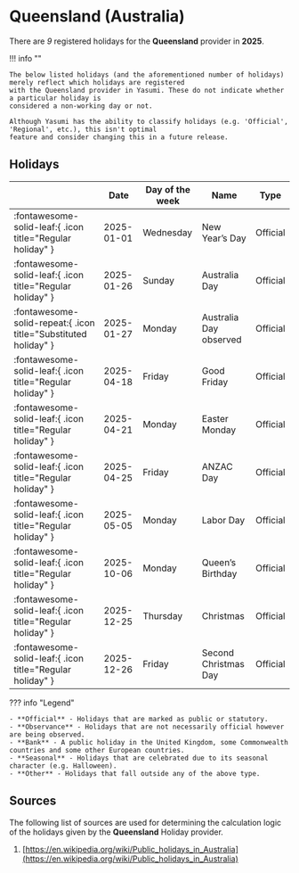 # Queensland (Australia)

There are _9_ registered holidays for the **Queensland** provider in **2025**.

!!! info ""

    The below listed holidays (and the aforementioned number of holidays) merely reflect which holidays are registered
    with the Queensland provider in Yasumi. These do not indicate whether a particular holiday is
    considered a non-working day or not.

    Although Yasumi has the ability to classify holidays (e.g. 'Official', 'Regional', etc.), this isn't optimal
    feature and consider changing this in a future release.

## Holidays

|     | Date | Day of the week | Name | Type |
| --- | ---- | --------------- | ---- | ---- |
| :fontawesome-solid-leaf:{ .icon title="Regular holiday" } | 2025-01-01 | Wednesday | New Year’s Day | Official |
| :fontawesome-solid-leaf:{ .icon title="Regular holiday" } | 2025-01-26 | Sunday | Australia Day | Official |
| :fontawesome-solid-repeat:{ .icon title="Substituted holiday" } | 2025-01-27 | Monday | Australia Day observed | Official |
| :fontawesome-solid-leaf:{ .icon title="Regular holiday" } | 2025-04-18 | Friday | Good Friday | Official |
| :fontawesome-solid-leaf:{ .icon title="Regular holiday" } | 2025-04-21 | Monday | Easter Monday | Official |
| :fontawesome-solid-leaf:{ .icon title="Regular holiday" } | 2025-04-25 | Friday | ANZAC Day | Official |
| :fontawesome-solid-leaf:{ .icon title="Regular holiday" } | 2025-05-05 | Monday | Labor Day | Official |
| :fontawesome-solid-leaf:{ .icon title="Regular holiday" } | 2025-10-06 | Monday | Queen’s Birthday | Official |
| :fontawesome-solid-leaf:{ .icon title="Regular holiday" } | 2025-12-25 | Thursday | Christmas | Official |
| :fontawesome-solid-leaf:{ .icon title="Regular holiday" } | 2025-12-26 | Friday | Second Christmas Day | Official |

??? info "Legend"

    - **Official** - Holidays that are marked as public or statutory.
    - **Observance** - Holidays that are not necessarily official however are being observed.
    - **Bank** - A public holiday in the United Kingdom, some Commonwealth countries and some other European countries.
    - **Seasonal** - Holidays that are celebrated due to its seasonal character (e.g. Halloween).
    - **Other** - Holidays that fall outside any of the above type.

## Sources

The following list of sources are used for determining the calculation logic of
the holidays given by the **Queensland** Holiday provider.


1. [https://en.wikipedia.org/wiki/Public_holidays_in_Australia](https://en.wikipedia.org/wiki/Public_holidays_in_Australia)
   